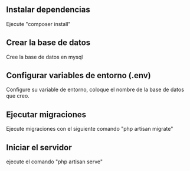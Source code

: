 
## Instalar dependencias
Ejecute "composer install"

## Crear la base de datos

Cree la base de datos en mysql

## Configurar variables de entorno (.env)

Configure su variable de entorno, coloque el nombre de la base de datos que creo.

## Ejecutar migraciones

Ejecute migraciones con el siguiente comando "php artisan migrate"

## Iniciar el servidor

ejecute el comando "php artisan serve"
